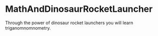 # MathAndDinosaurRocketLauncher
Through the power of dinosaur rocket launchers you will learn triganomnomnometry.
